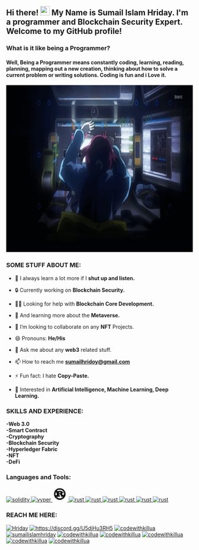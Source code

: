 <h2>Hi there! <img src="https://camo.githubusercontent.com/e8e7b06ecf583bc040eb60e44eb5b8e0ecc5421320a92929ce21522dbc34c891/68747470733a2f2f6d656469612e67697068792e636f6d2f6d656469612f6876524a434c467a6361737252346961377a2f67697068792e676966" height="25" width="25"/></a>
  My Name is Sumail Islam Hriday. I'm a programmer and Blockchain Security Expert. Welcome to my GitHub profile!</h2>
  <h3>What is it like being a Programmer?</h3>
  <h4>Well, Being a Programmer means constantly coding, learning, reading, planning, mapping out a new creation, thinking about how to solve a current problem or writing solutions. Coding is fun and i Love it.</h4>


<img src="https://raw.githubusercontent.com/arneja-arnav/arneja-arnav/main/CS-gif.gif" alt="cryptokillua" height="450" width="900"/></a>
  
</b></pre>
<h3 align="left">SOME STUFF ABOUT ME:</h3>

- 🧠 I always learn a lot more if I **shut up and listen.**
 
- 🔒 Currently working on **Blockchain Security.**

- 🧑‍💻 Looking for help with **Blockchain Core Development.**

- 🥽 And learning more about the **Metaverse.**

- 🌉 I’m looking to collaborate on any **NFT** Projects.

- 😄 Pronouns: **He/His**

- 💬 Ask me about any **web3** related stuff.

- 📫 How to reach me **sumailhridoy@gmail.com**

- ⚡ Fun fact: I hate **Copy-Paste.**

- 🤖 Interested in **Artificial Intelligence, Machine Learning, Deep Learning.**


<h3 align="left">SKILLS AND EXPERIENCE:</h3>
<div> <b>-Web 3.0</b></div>
<div> <b>-Smart Contract</b></div>
<div> <b>-Cryptography</b></div>
<div> <b>-Blockchain Security</b></div>
<div> <b>-Hyperledger Fabric</b></div>
<div> <b>-NFT</b></div>
<div> <b>-DeFi</b></div>


<h3 align="left">Languages and Tools:</h3>
<div align="left">
  <a href="https://docs.soliditylang.org" target="_blank" rel="noreferrer"> <img src="https://img.icons8.com/ios-filled/50/000000/solidity.png" alt="solidity" width="40"           height="40"/> </a>
  <a href="https://www.rust-lang.org" target="_blank" rel="noreferrer"> <img src="https://vyper.readthedocs.io/en/stable/_images/vyper-logo-transparent.svg" alt="vyper" width="40" height="40"/> </a>
  <a href="https://www.rust-lang.org" target="_blank" rel="noreferrer"> <img src="https://raw.githubusercontent.com/devicons/devicon/master/icons/rust/rust-plain.svg" alt="rust" width="40" height="40"/> </a>
<a href="https://www.javascript.com" target="_blank" rel="noreferrer"> <img src="https://img.icons8.com/ios-filled/50/000000/javascript-logo.png" alt="rust" width="40" height="40"/> </a>
<a href="https://www.python.org" target="_blank" rel="noreferrer"> <img src="https://img.icons8.com/ios-filled/50/000000/python.png" alt="rust" width="40" height="40"/> </a>
<a href="https://en.wikipedia.org/wiki/C%2B%2B" target="_blank" rel="noreferrer"> <img src="https://img.icons8.com/ios-filled/50/000000/c-plus-plus-logo.png" alt="rust" width="40" height="40"/> </a>
<a href="https://docs.microsoft.com/en-us/dotnet/csharp" target="_blank" rel="noreferrer"> <img src="https://img.icons8.com/ios-filled/50/000000/c-sharp-logo.png" alt="rust" width="40" height="40"/> </a>
<a href="https://www.java.com" target="_blank" rel="noreferrer"> <img src="https://img.icons8.com/ios-filled/50/000000/java-coffee-cup-logo--v1.png" alt="rust" width="40" height="40"/> </a>
<a href="https://go.dev" target="_blank" rel="noreferrer"> <img src="https://img.icons8.com/ios-filled/50/000000/go.png" alt="rust" width="40" height="40"/> </a>

  <h3>REACH ME HERE:</h3>
<p align="left">
<a href="https://www.linkedin.com/in/sumailislamhriday" target="blank"><img src="https://img.icons8.com/glyph-neue/64/000000/linkedin-circled.png" alt="Hriday" height="40" width="40" /></a>
<a href="https://discord.gg/https://discord.gg/U5djHu3RH5" target="blank"><img src="https://img.icons8.com/ios-filled/50/000000/discord-logo.png" alt="https://discord.gg/U5djHu3RH5" height="40" width="40" /></a>
<a href="https://instagram.com/csumailislamhriday" target="blank"><img src="https://img.icons8.com/fluency-systems-filled/48/000000/instagram-new.png" alt="codewithkillua" height="40" width="40" /></a>
<a href="https://fb.com/sumailislamhriday" target="blank"><img src="https://img.icons8.com/ios-filled/50/000000/facebook-new.png" alt="sumailislamhriday" height="40" width="40" /></a> 
<a href="https://twitter.com/codewithkillua" target="blank"><img src="https://img.icons8.com/ios-filled/50/000000/twitter-circled--v1.png" alt="codewithkillua" height="40" width="40" /></a>
<a href="https://hashnode.com/@codewithkillua" target="blank"><img src="https://img.icons8.com/ios-filled/50/000000/circled-h.png" alt="codewithkillua" height="40" width="40" /></a>
<a href="https://www.hackerrank.com/codewithkillua" target="blank"><img src="https://img.icons8.com/windows/32/000000/hackerrank.png" alt="codewithkillua" height="40" width="40" /></a>
<a href="https://www.reddit.com/user/codewithkillua" target="blank"><img src="https://img.icons8.com/glyph-neue/64/000000/reddit.png" alt="codewithkillua" height="40" width="40" /></a>  
<a href="https://www.youtube.com/c/codewithkillua" target="blank"><img src="https://img.icons8.com/ios-filled/50/000000/youtube-play.png" alt="codewithkillua" height="40" width="40" /></a> 
</div>
